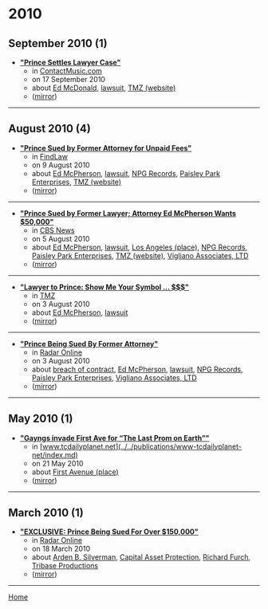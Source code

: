 # 2010

## September 2010 (1)

 - [**"Prince Settles Lawyer Case"**](https://www.contactmusic.com/prince/news/prince-settles-lawyer-case_1166911)
    - in [ContactMusic.com](../../publications/contactmusic-com/index.md)
    - on 17 September 2010
    - about [Ed McDonald](../../topics/ed-mcdonald/index.md), [lawsuit](../../topics/lawsuit/index.md), [TMZ (website)](../../topics/website/tmz/index.md)
    - ([mirror](https://web.archive.org/web/*/https://www.contactmusic.com/prince/news/prince-settles-lawyer-case_1166911))

----

## August 2010 (4)

 - [**"Prince Sued by Former Attorney for Unpaid Fees"**](https://www.findlaw.com/legalblogs/celebrity-justice/prince-sued-by-former-attorney-for-unpaid-fees/)
    - in [FindLaw](../../publications/findlaw/index.md)
    - on 9 August 2010
    - about [Ed McPherson](../../topics/ed-mcpherson/index.md), [lawsuit](../../topics/lawsuit/index.md), [NPG Records](../../topics/npg-records/index.md), [Paisley Park Enterprises](../../topics/paisley-park-enterprises/index.md), [TMZ (website)](../../topics/website/tmz/index.md)
    - ([mirror](https://web.archive.org/web/*/https://www.findlaw.com/legalblogs/celebrity-justice/prince-sued-by-former-attorney-for-unpaid-fees/))

----

 - [**"Prince Sued by Former Lawyer; Attorney Ed McPherson Wants $50,000"**](https://www.cbsnews.com/news/prince-sued-by-former-lawyer-attorney-ed-mcpherson-wants-50000/)
    - in [CBS News](../../publications/cbs-news/index.md)
    - on 5 August 2010
    - about [Ed McPherson](../../topics/ed-mcpherson/index.md), [lawsuit](../../topics/lawsuit/index.md), [Los Angeles (place)](../../topics/place/los-angeles/index.md), [NPG Records](../../topics/npg-records/index.md), [Paisley Park Enterprises](../../topics/paisley-park-enterprises/index.md), [TMZ (website)](../../topics/website/tmz/index.md), [Vigliano Associates, LTD](../../topics/vigliano-associates-ltd/index.md)
    - ([mirror](https://web.archive.org/web/*/https://www.cbsnews.com/news/prince-sued-by-former-lawyer-attorney-ed-mcpherson-wants-50000/))

----

 - [**"Lawyer to Prince: Show Me Your Symbol ... $$$"**](https://www.tmz.com/2010/08/03/prince-lawsuit-breach-of-contract-lawyer-ed-mcpherson/)
    - in [TMZ](../../publications/tmz/index.md)
    - on 3 August 2010
    - about [Ed McPherson](../../topics/ed-mcpherson/index.md), [lawsuit](../../topics/lawsuit/index.md)
    - ([mirror](https://web.archive.org/web/*/https://www.tmz.com/2010/08/03/prince-lawsuit-breach-of-contract-lawyer-ed-mcpherson/))

----

 - [**"Prince Being Sued By Former Attorney"**](https://radaronline.com/exclusives/2010/08/prince-being-sued-former-attorney/)
    - in [Radar Online](../../publications/radar-online/index.md)
    - on 3 August 2010
    - about [breach of contract](../../topics/breach-of-contract/index.md), [Ed McPherson](../../topics/ed-mcpherson/index.md), [lawsuit](../../topics/lawsuit/index.md), [NPG Records](../../topics/npg-records/index.md), [Paisley Park Enterprises](../../topics/paisley-park-enterprises/index.md), [Vigliano Associates, LTD](../../topics/vigliano-associates-ltd/index.md)
    - ([mirror](https://web.archive.org/web/*/https://radaronline.com/exclusives/2010/08/prince-being-sued-former-attorney/))

----

## May 2010 (1)

 - [**"Gayngs invade First Ave for “The Last Prom on Earth”"**](https://www.tcdailyplanet.net/music-gayngs-invade-first-ave-last-prom-earth/)
    - in [www.tcdailyplanet.net](../../publications/www-tcdailyplanet-net/index.md)
    - on 21 May 2010
    - about [First Avenue (place)](../../topics/place/first-avenue/index.md)
    - ([mirror](https://web.archive.org/web/*/https://www.tcdailyplanet.net/music-gayngs-invade-first-ave-last-prom-earth/))

----

## March 2010 (1)

 - [**"EXCLUSIVE: Prince Being Sued For Over $150,000"**](https://radaronline.com/exclusives/2010/03/exclusive-prince-being-sued-over-150000/)
    - in [Radar Online](../../publications/radar-online/index.md)
    - on 18 March 2010
    - about [Arden B. Silverman](../../topics/arden-b-silverman/index.md), [Capital Asset Protection](../../topics/capital-asset-protection/index.md), [Richard Furch](../../topics/richard-furch/index.md), [Tribase Productions](../../topics/tribase-productions/index.md)
    - ([mirror](https://web.archive.org/web/*/https://radaronline.com/exclusives/2010/03/exclusive-prince-being-sued-over-150000/))

----

[Home](../index.md)
